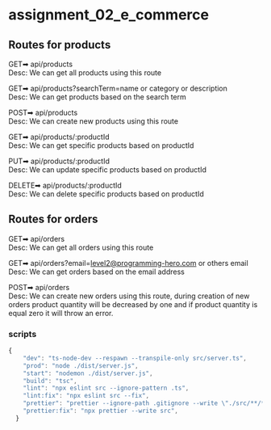 # assignment_02_e_commerce

## Routes for products

GET➡ api/products
<br/>
Desc: We can get all products using this route

GET➡ api/products?searchTerm=name or category or description
<br/>
Desc: We can get products based on the search term

POST➡ api/products
<br/>
Desc: We can create new products using this route

GET➡ api/products/:productId
<br/>
Desc: We can get specific products based on productId

PUT➡ api/products/:productId
<br/>
Desc: We can update specific products based on productId

DELETE➡ api/products/:productId
<br/>
Desc: We can delete specific products based on productId

## Routes for orders

GET➡ api/orders
<br/>
Desc: We can get all orders using this route

GET➡ api/orders?email=level2@programming-hero.com or others email
<br/>
Desc: We can get orders based on the email address

POST➡ api/orders
<br/>
Desc: We can create new orders using this route, during creation of new orders
product quantity will be decreased by one and if product quantity is equal zero it will throw an error.

### scripts

```js
{
    "dev": "ts-node-dev --respawn --transpile-only src/server.ts",
    "prod": "node ./dist/server.js",
    "start": "nodemon ./dist/server.js",
    "build": "tsc",
    "lint": "npx eslint src --ignore-pattern .ts",
    "lint:fix": "npx eslint src --fix",
    "prettier": "prettier --ignore-path .gitignore --write \"./src/**/*.+(js|ts|json)\"",
    "prettier:fix": "npx prettier --write src",
  }
```

